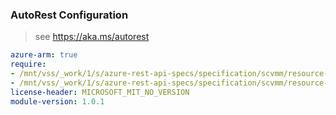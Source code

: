 ### AutoRest Configuration

> see https://aka.ms/autorest

``` yaml
azure-arm: true
require:
- /mnt/vss/_work/1/s/azure-rest-api-specs/specification/scvmm/resource-manager/readme.md
- /mnt/vss/_work/1/s/azure-rest-api-specs/specification/scvmm/resource-manager/readme.go.md
license-header: MICROSOFT_MIT_NO_VERSION
module-version: 1.0.1
```